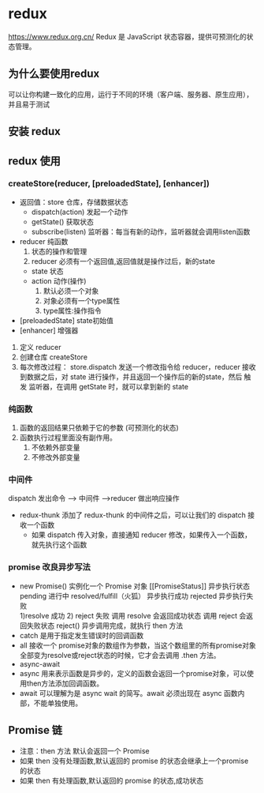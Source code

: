 # redux
https://www.redux.org.cn/
Redux 是 JavaScript 状态容器，提供可预测化的状态管理。

## 为什么要使用redux
可以让你构建一致化的应用，运行于不同的环境（客户端、服务器、原生应用），并且易于测试

## 安装 redux

## redux 使用

### createStore(reducer, [preloadedState], [enhancer])
- 返回值：store 仓库，存储数据状态
    - dispatch(action) 发起一个动作
    - getState() 获取状态
    - subscribe(listen) 监听器：每当有新的动作，监听器就会调用listen函数
- reducer 纯函数
    1) 状态的操作和管理
    2) reducer 必须有一个返回值,返回值就是操作过后，新的state
    - state 状态
    - action 动作(操作)
        1) 默认必须一个对象
        2) 对象必须有一个type属性
        3) type属性:操作指令
- [preloadedState] state初始值
- [enhancer] 增强器

1. 定义 reducer 
2. 创建仓库 createStore
3. 每次修改过程：  store.dispatch 发送一个修改指令给 reducer，reducer 接收到数据之后，对 state 进行操作，并且返回一个操作后的新的state，然后 触发 监听器，在调用 getState 时，就可以拿到新的 state

### 纯函数
1. 函数的返回结果只依赖于它的参数 (可预测化的状态)
2. 函数执行过程里面没有副作用。
    1) 不依赖外部变量
    2) 不修改外部变量

### 中间件
dispatch 发出命令 --> 中间件 -->reducer 做出响应操作
- redux-thunk 
    添加了 redux-thunk 的中间件之后，可以让我们的 dispatch 接收一个函数
    - 如果 dispatch 传入对象，直接通知 reducer 修改，如果传入一个函数，就先执行这个函数
    
### promise  改良异步写法
- new Promise() 实例化一个 Promise 对象
    [[PromiseStatus]] 异步执行状态
            pending 进行中
            resolved/fulfill（火狐） 异步执行成功
            rejected 异步执行失败   
    1)resolve 成功     2) reject 失败
    调用 resolve 会返回成功状态
    调用 reject 会返回失败状态 reject()
    异步调用完成，就执行 then 方法
- catch 是用于指定发生错误时的回调函数
- all 接收一个 promise对象的数组作为参数，当这个数组里的所有promise对象全部变为resolve或reject状态的时候，它才会去调用 .then 方法。
- async-await  
 - async  用来表示函数是异步的，定义的函数会返回一个promise对象，可以使用then方法添加回调函数。
 - await 可以理解为是 async wait 的简写。await 必须出现在 async 函数内部，不能单独使用。
    
## Promise 链
- 注意：then 方法 默认会返回一个 Promise
-  如果 then 没有处理函数,默认返回的 promise 的状态会继承上一个promise 的状态
- 如果 then 有处理函数,默认返回的 promise 的状态,成功状态
